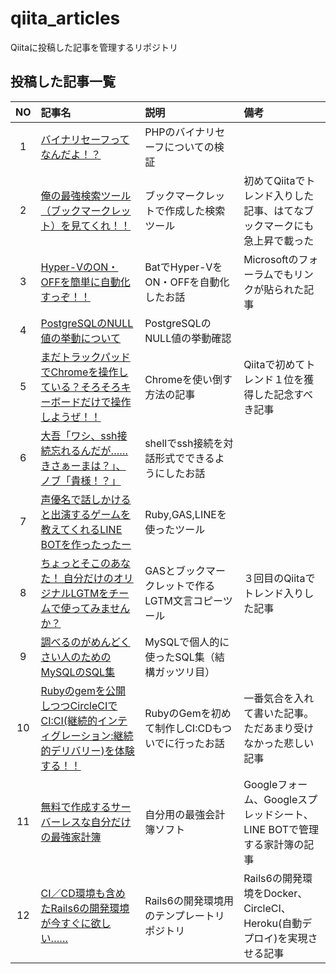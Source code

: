 # qiita_articles

Qiitaに投稿した記事を管理するリポジトリ

## 投稿した記事一覧

| NO | 記事名                                                                                                                                                      | 説明                                              | 備考                                                                     |
|:--:|:------------------------------------------------------------------------------------------------------------------------------------------------------------|:--------------------------------------------------|:-------------------------------------------------------------------------|
|  1 | [バイナリセーフってなんだよ！？](https://qiita.com/dodonki1223/items/e3d2c4a032b129e1f6ce)                                                                  | PHPのバイナリセーフについての検証                 |                                                                          |
|  2 | [俺の最強検索ツール（ブックマークレット）を見てくれ！！](https://qiita.com/dodonki1223/items/65994102c51ef9e755f5)                                          | ブックマークレットで作成した検索ツール            | 初めてQiitaでトレンド入りした記事、はてなブックマークにも急上昇で載った  |
|  3 | [Hyper-VのON・OFFを簡単に自動化すっぞ！！](https://qiita.com/dodonki1223/items/75bd5171e2f2193c9977)                                                        | BatでHyper-VをON・OFFを自動化したお話             | Microsoftのフォーラムでもリンクが貼られた記事                            |
|  4 | [PostgreSQLのNULL値の挙動について](https://qiita.com/dodonki1223/items/9d68ac130264d65e1e39)                                                                | PostgreSQLのNULL値の挙動確認                      |                                                                          |
|  5 | [まだトラックパッドでChromeを操作している？そろそろキーボードだけで操作しようぜ！！](https://qiita.com/dodonki1223/items/205a937c21030d1a511e)              | Chromeを使い倒す方法の記事                        | Qiitaで初めてトレンド１位を獲得した記念すべき記事                        |
|  6 | [大吾「ワシ、ssh接続忘れるんだが……きさぁーまは？」、ノブ「貴様！？」](https://qiita.com/dodonki1223/items/16c0907a94dbb605a0fb)                           | shellでssh接続を対話形式でできるようにしたお話    |                                                                          |
|  7 | [声優名で話しかけると出演するゲームを教えてくれるLINE BOTを作ったったー](https://qiita.com/dodonki1223/items/7dce0a72fb2b23462662)                          | Ruby,GAS,LINEを使ったツール                       |                                                                          |
|  8 | [ちょっとそこのあなた！ 自分だけのオリジナルLGTMをチームで使ってみませんか？](https://qiita.com/dodonki1223/items/946f0204ba37c7029ad7)                     | GASとブックマークレットで作るLGTM文言コピーツール | ３回目のQiitaでトレンド入りした記事                                      |
|  9 | [調べるのがめんどくさい人のためのMySQLのSQL集](https://qiita.com/dodonki1223/items/776a3520e45626773c60)                                                    | MySQLで個人的に使ったSQL集（結構ガッツリ目）      |                                                                          |
| 10 | [Rubyのgemを公開しつつCircleCIでCI:CI(継続的インティグレーション:継続的デリバリー)を体験する！！](https://qiita.com/dodonki1223/items/c94f5b185fd5fa815bb1) | RubyのGemを初めて制作しCI:CDもついでに行ったお話  | 一番気合を入れて書いた記事。ただあまり受けなかった悲しい記事             |
| 11 | [無料で作成するサーバーレスな自分だけの最強家計簿](https://qiita.com/dodonki1223/items/3691506fb3eaf22d68d0)                                                | 自分用の最強会計簿ソフト                          | Googleフォーム、Googleスプレッドシート、LINE BOTで管理する家計簿の記事   |
| 12 | [CI／CD環境も含めたRails6の開発環境が今すぐに欲しい……](https://qiita.com/dodonki1223/items/bf818da50c49080138ab)                                          | Rails6の開発環境用のテンプレートリポジトリ        | Rails6の開発環境をDocker、CircleCI、Heroku(自動デプロイ)を実現させる記事 |
